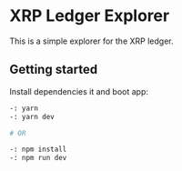 # XRP Ledger Explorer

This is a simple explorer for the XRP ledger. 

## Getting started

Install dependencies it and boot app:

```bash
-: yarn
-: yarn dev

# OR

-: npm install
-: npm run dev
```